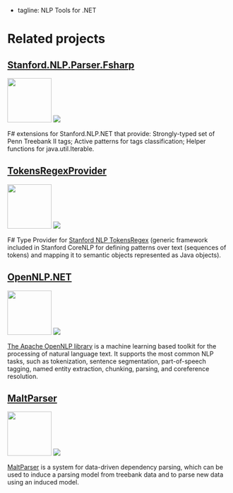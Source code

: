  - tagline: NLP Tools for .NET

# Related projects

 <div class="snlp-buzzwords">
  <div class="row">
    <div class="col-sm-12 panel panel-danger">
      <h2><a href="https://www.nuget.org/packages/Stanford.NLP.Parser.Fsharp/">Stanford.NLP.Parser.Fsharp</a></h2>
      <i class="fa pr-logo" aria-hidden="true"><img src="https://raw.githubusercontent.com/sergey-tihon/Stanford.NLP.Fsharp/master/docs/files/img/logo.jpg" style="width:100px;" /></i>
      <img src="https://buildstats.info/nuget/Stanford.NLP.Parser.Fsharp" style="max-width:100%;">
      <p>F# extensions for Stanford.NLP.NET that provide: Strongly-typed set of Penn Treebank II tags; Active patterns for tags classification; Helper functions for java.util.Iterable.</p>
    </div>
  </div>
  <div class="row">
    <div class="col-sm-12 panel panel-danger">
      <h2><a href="https://www.nuget.org/packages/TokensRegexProvider/">TokensRegexProvider</a></h2>
      <i class="fa pr-logo" aria-hidden="true"><img src="https://github.com/statmuse/TokensRegexProvider/raw/master/docs/files/img/logo.png" style="width:100px;" /></i>
      <img src="https://buildstats.info/nuget/TokensRegexProvider" style="max-width:100%;">
      <p>
        F# Type Provider for <a href="http://nlp.stanford.edu/software/tokensregex.html">Stanford NLP TokensRegex</a>
        (generic framework included in Stanford CoreNLP for defining patterns over text (sequences of tokens) and mapping it to semantic objects represented as Java objects).
      </p>
    </div>
  </div>
  <div class="row">
    <div class="col-sm-12 panel panel-danger">
      <h2><a href="https://www.nuget.org/packages/OpenNLP.NET/">OpenNLP.NET</a></h2>
      <i class="fa pr-logo" aria-hidden="true"><img src="https://github.com/sergey-tihon/OpenNLP.NET/blob/master/docs/files/img/logo.png?raw=true" style="width:100px;" /></i>
      <img src="https://buildstats.info/nuget/OpenNLP.NET" style="max-width:100%;">
      <p>
        <a href="https://opennlp.apache.org">The Apache OpenNLP library</a> is a machine learning based toolkit for the processing of natural language text. It supports the most common NLP tasks, such as tokenization, sentence segmentation, part-of-speech tagging, named entity extraction, chunking, parsing, and coreference resolution.
      </p>
    </div>
  </div>
  <div class="row">
    <div class="col-sm-12 panel panel-danger">
      <h2><a href="https://www.nuget.org/packages/MaltParser/">MaltParser</a></h2>
      <i class="fa pr-logo" aria-hidden="true"><img src="http://sergey-tihon.github.io/MaltParser.NET/img/logo.jpg" style="width:100px;" /></i>
      <img src="https://buildstats.info/nuget/MaltParser" style="max-width:100%;">
      <p>
        <a href="http://www.maltparser.org">MaltParser</a> is a system for data-driven dependency parsing, which can be used to induce a parsing model from treebank data and to parse new data using an induced model.
      </p>
    </div>
  </div>
 </div>